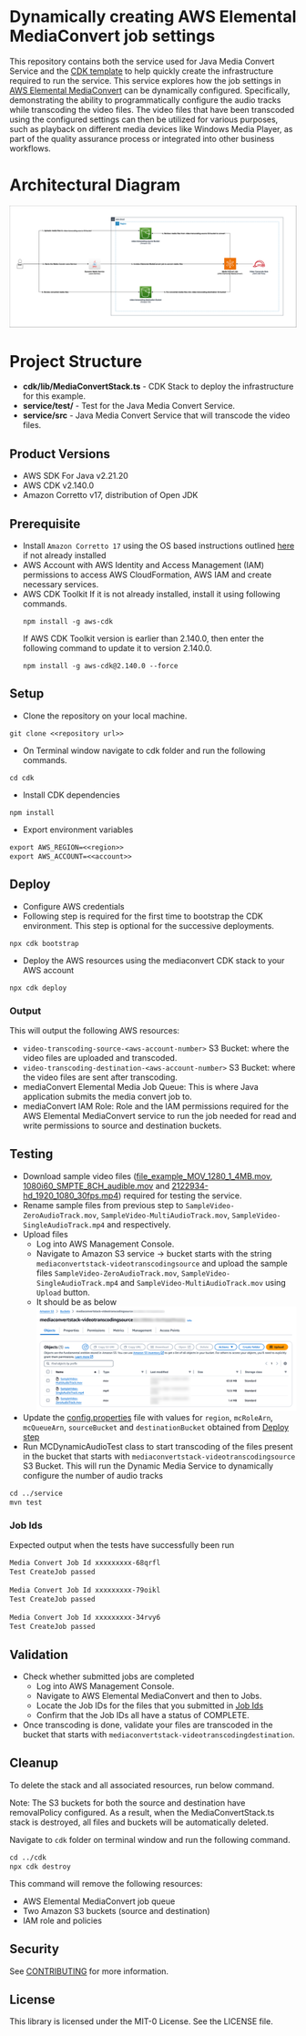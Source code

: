 # Dynamically creating AWS Elemental MediaConvert job settings

This repository contains both the service used for Java Media Convert Service and the [CDK template](https://github.com/aws-samples/mediaconvert-dynamic-jobsettings/tree/main/cdk) to help quickly create the infrastructure required to run the service. This service explores how the job settings in [AWS Elemental MediaConvert](https://aws.amazon.com/mediaconvert/) can be dynamically configured. Specifically, demonstrating the ability to programmatically configure the audio tracks while transcoding the video files. The video files that have been transcoded using the configured settings can then be utilized for various purposes, such as playback on different media devices like Windows Media Player, as part of the quality assurance process or integrated into other business workflows.

# Architectural Diagram
![mc-dynamic-audio-architectural-diagram.png](mc-dynamic-audio-architectural-diagram.png)

# Project Structure
* **cdk/lib/MediaConvertStack.ts** \- CDK Stack to deploy the infrastructure for this example.
* **service/test/** \- Test for the Java Media Convert Service.
* **service/src** \- Java Media Convert Service that will transcode the video files.

## Product Versions
- AWS SDK For Java v2.21.20
- AWS CDK v2.140.0
- Amazon Corretto v17, distribution of Open JDK 

## Prerequisite
- Install `Amazon Corretto 17` using the OS based instructions outlined [here](https://docs.aws.amazon.com/corretto/latest/corretto-17-ug/what-is-corretto-17.html) if not already installed
- AWS Account with AWS Identity and Access Management (IAM) permissions to access AWS CloudFormation, AWS IAM and create
  necessary services.
- AWS CDK Toolkit
  If it is not already installed, install it using following commands.
    ```
    npm install -g aws-cdk
    ```
  If AWS CDK Toolkit version is earlier than 2.140.0, then enter the following command to update it to version 2.140.0.
    ```
    npm install -g aws-cdk@2.140.0 --force
    ```

## Setup
- Clone the repository on your local machine.
```
git clone <<repository url>>
```
- On Terminal window navigate to cdk folder and run the following commands.
```
cd cdk
```
- Install CDK dependencies 
```
npm install
```
- Export environment variables
```
export AWS_REGION=<<region>>
export AWS_ACCOUNT=<<account>>
```
## Deploy
- Configure AWS credentials
- Following step is required for the first time to bootstrap the CDK environment.
  This step is optional for the successive deployments.
```
npx cdk bootstrap
```
- Deploy the AWS resources using the mediaconvert CDK stack to your AWS account 
```
npx cdk deploy
```

### Output

This will output the following AWS resources:
- `video-transcoding-source-<aws-account-number>` S3 Bucket: where the video files are uploaded and transcoded.
-	`video-transcoding-destination-<aws-account-number>` S3 Bucket: where the video files are sent after transcoding.
-	mediaConvert Elemental Media Job Queue: This is where Java application submits the media convert job to.
-	mediaConvert IAM Role: Role and the IAM permissions required for the AWS Elemental MediaConvert service to run the job needed for read and write permissions to source and destination buckets.

## Testing
- Download sample video files ([file_example_MOV_1280_1_4MB.mov](https://file-examples.com/storage/fee7a7e285671bd4a9d4d9d/2018/04/file_example_MOV_1280_1_4MB.mov), [1080i60_SMPTE_8CH_audible.mov](https://drive.google.com/file/d/1n2MieRbulM1AvM5AUfteRpKy2S2b5I4F/view) and [2122934-hd_1920_1080_30fps.mp4](https://www.pexels.com/video/wind-chime-hanging-on-a-tree-2122934/)) required for testing the service.
-	Rename sample files from previous step to `SampleVideo-ZeroAudioTrack.mov`, `SampleVideo-MultiAudioTrack.mov`, `SampleVideo-SingleAudioTrack.mp4` and respectively.
-	Upload files
	- Log into AWS Management Console.
	- Navigate to Amazon S3 service -> bucket starts with the string `mediaconvertstack-videotranscodingsource` and upload the sample files `SampleVideo-ZeroAudioTrack.mov`, `SampleVideo-SingleAudioTrack.mp4` and `SampleVideo-MultiAudioTrack.mov` using `Upload` button.
	- It should be as below
![source-bucket-files.png](source-bucket-files.png)
- Update the [config.properties](service/test/src/test/resources/config.properties) file with values for `region`, `mcRoleArn`, `mcQueueArn`, `sourceBucket` and `destinationBucket` obtained from [Deploy step](#output)
- Run MCDynamicAudioTest class to start transcoding of the files present in the bucket that starts with `mediaconvertstack-videotranscodingsource` S3 Bucket.  This will run the Dynamic Media Service to dynamically configure the number of audio tracks
```
cd ../service
mvn test
```
### Job Ids
Expected output when the tests have successfully been run
```
Media Convert Job Id xxxxxxxxx-68qrfl
Test CreateJob passed

Media Convert Job Id xxxxxxxxx-79oikl
Test CreateJob passed

Media Convert Job Id xxxxxxxxx-34rvy6
Test CreateJob passed
```
## Validation
- Check whether submitted jobs are completed
	- Log into AWS Management Console.
  - Navigate to AWS Elemental MediaConvert and then to Jobs.
  - Locate the Job IDs for the files that you submitted in [Job Ids](#job-ids)
  - Confirm that the Job IDs all have a status of COMPLETE.
-	Once transcoding is done, validate your files are transcoded in the bucket that starts with  `mediaconvertstack-videotranscodingdestination`.

## Cleanup
To delete the stack and all associated resources, run below command.

Note: The S3 buckets for both the source and destination have removalPolicy configured. As a result, when the MediaConvertStack.ts stack is destroyed, all files and buckets will be automatically deleted.

Navigate to `cdk` folder on terminal window and run the following command.
```
cd ../cdk
npx cdk destroy
```
This command will remove the following resources:
- AWS Elemental MediaConvert job queue
- Two Amazon S3 buckets (source and destination)
- IAM role and policies

## Security

See [CONTRIBUTING](CONTRIBUTING.md#security-issue-notifications) for more information.

## License

This library is licensed under the MIT-0 License. See the LICENSE file.